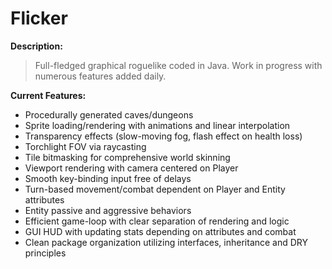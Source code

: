 
Flicker
======

<b>Description:</b>
<blockquote>Full-fledged graphical roguelike coded in Java. Work in progress with numerous features added daily.</blockquote>

<b>Current Features:</b>
* Procedurally generated caves/dungeons
* Sprite loading/rendering with animations and linear interpolation
* Transparency effects (slow-moving fog, flash effect on health loss)
* Torchlight FOV via raycasting
* Tile bitmasking for comprehensive world skinning
* Viewport rendering with camera centered on Player
* Smooth key-binding input free of delays
* Turn-based movement/combat dependent on Player and Entity attributes
* Entity passive and aggressive behaviors
* Efficient game-loop with clear separation of rendering and logic
* GUI HUD with updating stats depending on attributes and combat
* Clean package organization utilizing interfaces, inheritance and DRY principles

